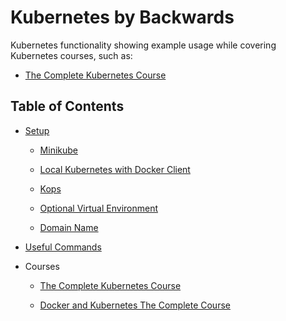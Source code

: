 # Kubernetes by Backwards

Kubernetes functionality showing example usage while covering Kubernetes courses, such as:

- [The Complete Kubernetes Course](www.udemy.com/learn-devops-the-complete-kubernetes-course)

## Table of Contents

- [Setup](docs/setup.md)
  
  - [Minikube](docs/minikube.md)
  
  - [Local Kubernetes with Docker Client](docs/local-kubernetes.md)
  
  - [Kops](docs/kops.md)

  - [Optional Virtual Environment](docs/virtual-environment.md)

  - [Domain Name](docs/domain-name.md)
  
- [Useful Commands](docs/commands.md) 

- Courses

  - [The Complete Kubernetes Course](kubernetes-course/README.md)
  
  - [Docker and Kubernetes The Complete Course](docker-kubernetes-complete-course/README.md)